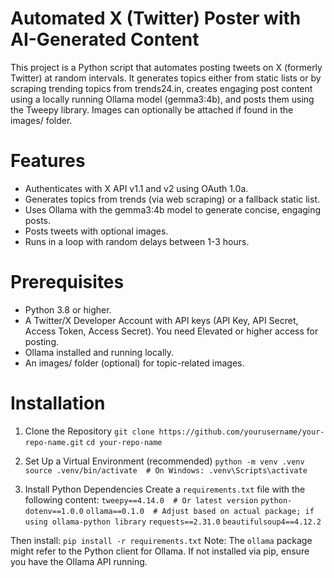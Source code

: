 # Automated X (Twitter) Poster with AI-Generated Content
This project is a Python script that automates posting tweets on X (formerly Twitter) at random intervals. It generates topics either from static lists or by scraping trending topics from trends24.in, creates engaging post content using a locally running Ollama model (gemma3:4b), and posts them using the Tweepy library. Images can optionally be attached if found in the images/ folder.

# Features
* Authenticates with X API v1.1 and v2 using OAuth 1.0a.
* Generates topics from trends (via web scraping) or a fallback static list.
* Uses Ollama with the gemma3:4b model to generate concise, engaging posts.
* Posts tweets with optional images.
* Runs in a loop with random delays between 1-3 hours.

# Prerequisites
* Python 3.8 or higher.
* A Twitter/X Developer Account with API keys (API Key, API Secret, Access Token, Access Secret). You need Elevated or higher access for posting.
* Ollama installed and running locally.
* An images/ folder (optional) for topic-related images.

# Installation
1. Clone the Repository
`git clone https://github.com/yourusername/your-repo-name.git`
`cd your-repo-name`

2. Set Up a Virtual Environment (recommended)
`python -m venv .venv`
`source .venv/bin/activate  # On Windows: .venv\Scripts\activate`

3. Install Python Dependencies
Create a `requirements.txt` file with the following content:
`tweepy==4.14.0  # Or latest version`
`python-dotenv==1.0.0`
`ollama==0.1.0  # Adjust based on actual package; if using ollama-python library`
`requests==2.31.0`
`beautifulsoup4==4.12.2`

Then install:
`pip install -r requirements.txt`
Note: The `ollama` package might refer to the Python client for Ollama. If not installed via pip, ensure you have the Ollama API running.